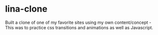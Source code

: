 # lina-clone

Built a clone of one of my favorite sites using my own content/concept - This was to practice css transitions and animations as well as Javascript. 
